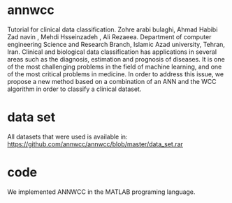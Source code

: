 # annwcc
Tutorial for clinical data classification. Zohre arabi bulaghi, Ahmad Habibi Zad navin , Mehdi Hsseinzadeh , Ali Rezaeea. Department of computer engineering Science and Research Branch, Islamic Azad university, Tehran, Iran. Clinical and biological data classification has applications in several areas such as the diagnosis, estimation and prognosis of diseases. It is one of the most challenging problems in the field of machine learning, and one of the most critical problems in medicine. In order to address this issue, we propose a new method based on a combination of an ANN and the WCC algorithm in order to classify a clinical dataset.




# data set
All datasets that were used is available in: https://github.com/annwcc/annwcc/blob/master/data_set.rar


# code
We implemented ANNWCC in the MATLAB programing language.
